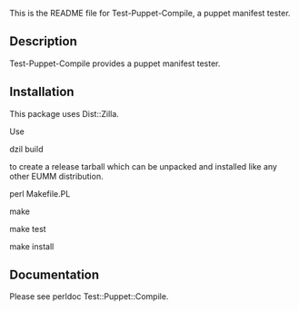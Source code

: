 This is the README file for Test-Puppet-Compile,
a puppet manifest tester.

## Description

Test-Puppet-Compile provides a puppet manifest tester.

## Installation

This package uses Dist::Zilla.

Use

dzil build

to create a release tarball which can be
unpacked and installed like any other EUMM
distribution.

perl Makefile.PL

make

make test

make install

## Documentation

Please see perldoc Test::Puppet::Compile.

